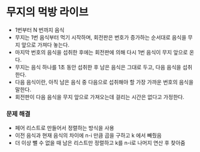 # 무지의 먹방 라이브

- 1번부터 N 번까지 음식
- 무지는 1번 음식부터 먹기 시작하며, 회전판은 번호가 증가하는 순서대로 음식을 무지 앞으로 가져다 놓는다.
- 마지막 번호의 음식을 섭취한 후에는 회전판에 의해 다시 1번 음식이 무지 앞으로 온다.
- 무지는 음식 하나를 1초 동안 섭취한 후 남은 음식은 그대로 두고, 다음 음식을 섭취한다.
- 다음 음식이란, 아직 남은 음식 중 다음으로 섭취해야 할 가장 가까운 번호의 음식을 말한다.
- 회전판이 다음 음식을 무지 앞으로 가져오는데 걸리는 시간은 없다고 가정한다.

### 문제 해결

- 페어 리스트로 만들어서 정렬하는 방식을 사용
- 이전 음식과 현재 음식의 차이에 n-i 만큼 곱을 구하고 k 에서 빼줬음
- 더 이상 뺄 수 없을 때 남은 리스트만 정렬하고 k를 n-i로 나머지 연산 후 찾아줌